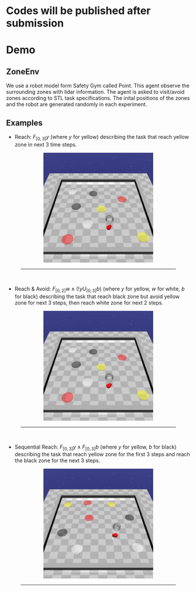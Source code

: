 # Codes will be published after submission

# Demo

## ZoneEnv
We use a robot model form Safety Gym called Point. This agent observe the surrounding zones with lidar information. 
The agent is asked to visit/avoid zones according to STL task specifications. The inital positions of the zones and
the robot are generated randomly in each experiment.

## Examples
* Reach: $F_{[0, 3]}y$ (where $y$ for yellow) describing the task that reach yellow zone in next 3 time steps.
<figure>
<p align='center'>
<img src='videos/Fy.gif'  height=300 width=300>
<center>
<hr><br>
</figure>

* Reach & Avoid: $F_{[0, 2]} w \wedge (!y U_{[0, 3]} b)$ (where $y$ for yellow, $w$ for white, $b$ for black)
describing the task that reach black zone but avoid yellow zone for next 3 steps, then reach white zone for next 
2 steps.
<figure>
<p align='center'>
<img src='videos/w&(!yUb)&y.gif'  height=300 width=300>
<center>
<hr><br>
</figure>

* Sequential Reach: $F_{[0, 3]}y \wedge F_{[0, 3]}b$  (where $y$ for yellow, $b$ for black) 
describing the task that reach yellow zone for the first 3 steps and reach the black zone 
for the next 3 steps.
<figure>
<p align='center'>
<img src='videos/y&Fb.gif'  height=300 width=300>
<center>
<hr><br>
</figure>
